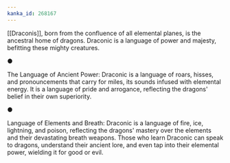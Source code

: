 ```yaml
---
kanka_id: 268167
---
```


[[Draconis]], born from the confluence of all elemental planes, is the ancestral home of dragons. Draconic is a language of power and majesty, befitting these mighty creatures.

●

The Language of Ancient Power: Draconic is a language of roars, hisses, and pronouncements that carry for miles, its sounds infused with elemental energy. It is a language of pride and arrogance, reflecting the dragons' belief in their own superiority.

●

Language of Elements and Breath: Draconic is a language of fire, ice, lightning, and poison, reflecting the dragons' mastery over the elements and their devastating breath weapons. Those who learn Draconic can speak to dragons, understand their ancient lore, and even tap into their elemental power, wielding it for good or evil.